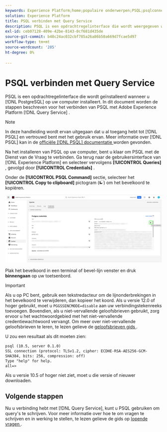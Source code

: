 ```yaml
---
keywords: Experience Platform;home;populaire onderwerpen;PSQL;psqlconnect met de vraagdienst;de dienst van de vraag;de vraagdienst;
solution: Experience Platform
title: PSQL verbinden met Query Service
description: PSQL is een opdrachtregelinterface die wordt weergegeven wanneer u PostgreSQL op uw computer installeert. U kunt het installeren door deze instructies te volgen.
exl-id: ceb07128-409e-42be-8143-0cf681d435de
source-git-commit: b48c24ac032cbf785a26a86b50a669d7fcae5d97
workflow-type: tm+mt
source-wordcount: '285'
ht-degree: 0%

---
```


# PSQL verbinden met Query Service

PSQL is een opdrachtregelinterface die wordt geïnstalleerd wanneer u [!DNL PostgreSQL] op uw computer installeert. In dit document worden de stappen beschreven voor het verbinden van PSQL met Adobe Experience Platform [!DNL Query Service] .

>[!NOTE]
>
> In deze handleiding wordt ervan uitgegaan dat u al toegang hebt tot [!DNL PSQL] en vertrouwd bent met het gebruik ervan. Meer informatie over [!DNL PSQL] kan in de [ officiële  [!DNL PSQL]  documentatie ](https://www.postgresql.org/docs/current/app-psql.html) worden gevonden.

Na het installeren van PSQL op uw computer, bent u klaar om PSQL met de Dienst van de Vraag te verbinden. Ga terug naar de gebruikersinterface van [!DNL Experience Platform] en selecteer vervolgens **[!UICONTROL Queries]** , gevolgd door **[!UICONTROL Credentials]** .

Onder de **[!UICONTROL PSQL Command]** sectie, selecteer het **[!UICONTROL Copy to clipboard]** pictogram (![ Pictogram van het Exemplaar ](/help/images/icons/copy.png)) om het bevelkoord te kopiëren.

![ het lusje van Referenties van het dashboard van Vragen met het benadrukte exemplaarpictogram.](../images/clients/psql/connect-bi.png)

Plak het bevelkoord in een terminal of bevel-lijn venster en druk **binnengaan** op uw toetsenbord.

>[!IMPORTANT]
>
>Als u op PC bent, gebruik een tekstredacteur om de lijnonderbrekingen in het bevelkoord te verwijderen, dan kopieer het koord. Als u versie 12.0 of hoger gebruikt, moet u `PGGSSENCMODE=disable` aan uw verbindingstekenreeks toevoegen. Bovendien, als u niet-vervallende geloofsbrieven gebruikt, zorg ervoor u het wachtwoordgebied met het niet-vervallende credentiewachtwoord vervangt. Om meer over niet-vervallende geloofsbrieven te leren, te lezen gelieve de [ geloofsbrieven gids ](../ui/credentials.md).

U zou een resultaat als dit moeten zien:

```shell
psql (10.5, server 0.1.0)
SSL connection (protocol: TLSv1.2, cipher: ECDHE-RSA-AES256-GCM-SHA384, bits: 256, compression: off)
Type "help" for help.
all=>
```

Als u versie 10.5 of hoger niet ziet, moet u die versie of nieuwer downloaden.

## Volgende stappen

Nu u verbinding hebt met [!DNL Query Service], kunt u PSQL gebruiken om query&#39;s te schrijven. Voor meer informatie over hoe te om vragen te schrijven en in werking te stellen, te lezen gelieve de gids op [ lopende vragen ](../best-practices/writing-queries.md).
